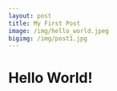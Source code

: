 ```yaml
---
layout: post
title: My First Post
image: /img/hello_world.jpeg
bigimg: /img/post1.jpg
---
```


# Hello World!
